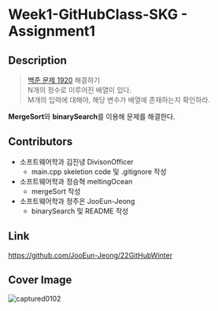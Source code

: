 # Week1-GitHubClass-SKG - Assignment1

## Description

> [백준 문제 1920](https://www.acmicpc.net/problem/1920) 해결하기  
>  N개의 정수로 이루어진 배열이 있다.  
>  M개의 입력에 대해야, 해당 변수가 배열에 존재하는지 확인하라.

**MergeSort**와 **binarySearch**를 이용해 문제를 해결한다.

## Contributors

- 소프트웨어학과 김진녕 DivisonOfficer
  - main.cpp skeletion code 및 .gitignore 작성
- 소프트웨어학과 정승혁 meltingOcean
  - mergeSort 작성
- 소프트웨어학과 정주은 JooEun-Jeong
  - binarySearch 및 README 작성

## Link

https://github.com/JooEun-Jeong/22GitHubWinter

## Cover Image

![captured0102](https://user-images.githubusercontent.com/54920318/210177890-49f4d9cc-a06d-4227-acf2-2ac6d91de3dd.jpg)
